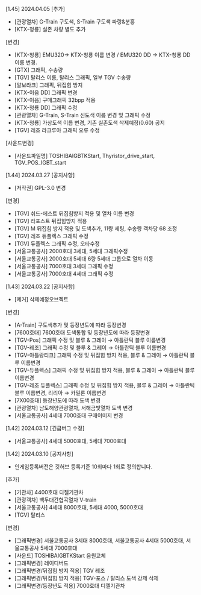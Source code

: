 [1.45] 2024.04.05
[추가]
- [관광열차] G-Train 구도색, S-Train 구도색 파랑&분홍
- [KTX-청룡] 실존 차량 별도 추가

[변경]
- [KTX-청룡] EMU320-> KTX-청룡 이름 변경 / EMU320 DD -> KTX-청룡 DD 이름 변경.
- [GTX] 그래픽, 수송량
- [TGV] 탈리스 이름, 탈리스 그래픽, 일부 TGV 수송량
- [알보라크] 그래픽, 뒤집힘 방지
- [KTX-이음 DD] 그래픽 변경
- [KTX-이음] 구매그래픽 32bpp 적용
- [KTX-청룡 DD] 그래픽 수정
- [관광열차] G-Train, S-Train 신도색 이름 변경 및 그래픽 수정
- [KTX-청룡] 가상도색 이름 변경, 기존 실존도색 삭제예정(0.60) 공지
- [TGV] 레조 라크루아 그래픽 오류 수정

[사운드변경]
- [사운드파일명] TOSHIBAIGBTKStart, Thyristor_drive_start, TGV_POS_IGBT_start

[1.44] 2024.03.27
[공지사항]
- [저작권] GPL-3.0 변경

[변경]
- [TGV] 쉬드-에스트 뒤집힘방지 적용 및 열차 이름 변경
- [TGV] 라포스트 뒤집힘방지 적용
- [TGV] M 뒤집힘 방지 적용 및 도색추가, 11량 세팅, 수송량 객차당 68 조정
- [TGV] 레조 듀플렉스 그래픽 수정
- [TGV] 듀플렉스 그래픽 수정, 오타수정
- [서울교통공사] 2000호대 3세대, 5세대 그래픽수정
- [서울교통공사] 2000호대 5세대 6량 5세대 그룹으로 열차 이동
- [서울교통공사] 7000호대 3세대 그래픽 수정
- [서울교통공사] 7000호대 4세대 그래픽 수정

[1.43] 2024.03.22
[공지사항]
- [제거] 삭제예정오브젝트

[변경]
- [A-Train] 구도색추가 및 등장년도에 따라 등장변경
- [7600호대] 7600호대 도색통합 및 등장년도에 따라 등장변경
- [TGV-Pos] 그래픽 수정 및 블루 & 그레이 → 아틀란틱 블루 이름변경
- [TGV-레조] 그래픽 수정 및 블루 & 그레이 → 아틀란틱 블루 이름변경
- [TGV-아틀랑티크] 그래픽 수정 및 뒤집힘 방지 적용, 블루 & 그레이 → 아틀란틱 블루 이름변경
- [TGV-듀플렉스] 그래픽 수정 및 뒤집힘 방지 적용, 블루 & 그레이 → 아틀란틱 블루 이름변경
- [TGV-레조 듀플렉스] 그래픽 수정 및 뒤집힘 방지 적용, 블루 & 그레이 → 아틀란틱 블루 이름변경, 리리아 → 카밀론 이름변경
- [7X00호대] 등장년도에 따라 도색 변경
- [관광열차] 남도해양관광열차, 서해금빛열차 도색 변경
- [서울교통공사] 4세대 7000호대 구매이미지 변경

[1.42] 2024.03.12
[긴급버그 수정]
- [서울교통공사]  4세대 5000호대, 5세대 7000호대

[1.42] 2024.03.10
[공지사항]
- 인게임등록버전은 깃허브 등록기준 10회마다 1회로 정의합니다.

[추가]
- [기관차] 4400호대 디젤기관차
- [관광객차] 백두대간협곡열차 V-train
- [서울교통공사] 4세대 8000호대, 5세대 4000, 5000호대
- [TGV] 탈리스

[변경]
- [그래픽변경] 서울교통공사 3세대 8000호대, 서울교통공사 4세대 5000호대, 서울교통공사 5세대 7000호대
- [사운드] TOSHIBAIGBTKStart 음원교체
- [그래픽변경] 레이디버드
- [그래픽변경/뒤집힘 방지 적용] TGV 레조
- [그래픽변경/뒤집힘 방지 적용] TGV-포스 / 탈리스 도색 강제 삭제
- [그래픽변경/등장년도 적용] 7000호대 디젤기관차